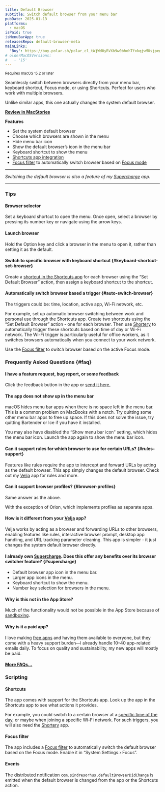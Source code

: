```yaml
---
title: Default Browser
subtitle: Switch default browser from your menu bar
pubDate: 2025-01-13
platforms:
  - macOS
isPaid: true
isMenuBarApp: true
releasesRepo: default-browser-meta
mainLinks:
  'Buy': https://buy.polar.sh/polar_cl_tWjWd0yRVXb9w0bhohTfxkqjwMUsjpegZM1na4HH9ER
# olderMacOSVersions:
#   - '15'
---
```


<sup>Requires macOS 15.2 or later</sup>

Seamlessly switch between browsers directly from your menu bar, keyboard shortcut, Focus mode, or using Shortcuts. Perfect for users who work with multiple browsers.

Unlike similar apps, this one actually changes the system default browser.

[**Review in MacStories**](https://www.macstories.net/reviews/default-browser-a-mac-menu-bar-utility-for-quickly-switching-browsers/)

**Features**

- Set the system default browser
- Choose which browsers are shown in the menu
- Hide menu bar icon
- Show the default browser’s icon in the menu bar
- Keyboard shortcut to show the menu
- [Shortcuts app integration](#shortcuts)
- [Focus filter](#focus-filter) to automatically switch browser based on [Focus mode](https://support.apple.com/guide/mac-help/mchl613dc43f/mac#mchl49b73d04)

---

*Switching the default browser is also a feature of my [Supercharge](/supercharge) app.*

---

### Tips

#### Browser selector

Set a keyboard shortcut to open the menu. Once open, select a browser by pressing its number key or navigate using the arrow keys.

#### Launch browser

Hold the Option key and click a browser in the menu to open it, rather than setting it as the default.

#### Switch to specific browser with keyboard shortcut {#keyboard-shortcut-set-browser}

Create a [shortcut in the Shortcuts app](https://support.apple.com/guide/shortcuts-mac/intro-to-shortcuts-apdf22b0444c/mac) for each browser using the “Set Default Browser” action, then assign a keyboard shortcut to the shortcut.

#### Automatically switch browser based a trigger {#auto-switch-browser}

The triggers could be: time, location, active app, Wi-Fi network, etc.

For example, set up automatic browser switching between work and personal use through the Shortcuts app. Create two shortcuts using the “Set Default Browser” action - one for each browser. Then use [Shortery](https://apps.apple.com/app/id1594183810) to automatically trigger these shortcuts based on time of day or Wi-Fi network. The Wi-Fi trigger is particularly useful for office workers, as it switches browsers automatically when you connect to your work network.

Use the [Focus filter](#focus-filter) to switch browser based on the active Focus mode.

### Frequently Asked Questions {#faq}

#### I have a feature request, bug report, or some feedback

Click the feedback button in the app or [send it here.](https://sindresorhus.com/feedback?product=Default%20Browser&referrer=Website-FAQ)

#### The app does not show up in the menu bar

macOS hides menu bar apps when there is no space left in the menu bar. This is a common problem on MacBooks with a notch. Try quitting some other menu bar apps to free up space. If this does not solve the issue, try quitting Bartender or Ice if you have it installed.

You may also have disabled the “Show menu bar icon” setting, which hides the menu bar icon. Launch the app again to show the menu bar icon.

#### Can it support rules for which browser to use for certain URLs? {#rules-support}

Features like rules require the app to intercept and forward URLs by acting as the default browser. This app simply changes the default browser. Check out my [Velja](/velja) app for rules and more.

#### Can it support browser profiles? {#browser-profiles}

Same answer as the above.

With the exception of Orion, which implements profiles as separate apps.

#### How is it different from your [Velja](/velja) app?

Velja works by acting as a browser and forwarding URLs to other browsers, enabling features like rules, interactive browser prompt, desktop app handling, and URL tracking parameter cleaning. This app is simpler - it just changes the system default browser directly.

#### I already own [Supercharge](/supercharge). Does this offer any benefits over its browser switcher feature? {#supercharge}

- Default browser app icon in the menu bar.
- Larger app icons in the menu.
- Keyboard shortcut to show the menu.
- Number key selection for browsers in the menu.

#### Why is this not in the App Store?

Much of the functionality would not be possible in the App Store because of [sandboxing](/apps/faq#macos-sandbox).

#### Why is it a paid app?

I love making [free apps](/apps/free) and having them available to everyone, but they come with a heavy support burden—I already handle 10–40 app-related emails daily. To focus on quality and sustainability, my new apps will mostly be paid.

#### [More FAQs…](/apps/faq)

<!-- ### Older Versions

- [] for macOS 15

These are free for everyone but they will not run on newer macOS versions.
 -->

### Scripting

#### Shortcuts

The app comes with support for the Shortcuts app. Look up the app in the Shortcuts app to see what actions it provides.

For example, you could switch to a certain browser at a [specific time of the day](#auto-switch-browser), or maybe when joining a specific Wi-Fi network. For such triggers, you will also need the [Shortery](https://apps.apple.com/app/id1594183810) app.

#### Focus filter

The app includes a [Focus filter](https://support.apple.com/guide/mac-help/mchl613dc43f/mac#mchl49b73d04) to automatically switch the default browser based on the Focus mode. Enable it in “System Settings › Focus”.

#### Events

The [distributed notification](/apps/faq#distributed-notifications) `com.sindresorhus.defaultBrowserDidChange` is emitted when the default browser is changed from the app or the Shortcuts action.
